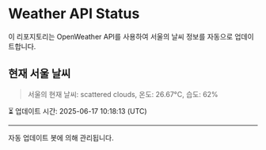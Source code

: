 
# Weather API Status

이 리포지토리는 OpenWeather API를 사용하여 서울의 날씨 정보를 자동으로 업데이트합니다.

## 현재 서울 날씨
> 서울의 현재 날씨: scattered clouds, 온도: 26.67°C, 습도: 62%

⏳ 업데이트 시간: 2025-06-17 10:18:13 (UTC)

---
자동 업데이트 봇에 의해 관리됩니다.
